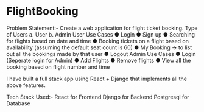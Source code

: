 # FlightBooking
Problem Statement:-
Create a web application for flight ticket booking.
Type of Users
a. User
b. Admin
User Use Cases
● Login
● Sign up
● Searching for flights based on date and time
● Booking tickets on a flight based on availability (assuming the default seat count is 60)
● My Booking -> to list out all the bookings made by that user
● Logout
Admin Use Cases
● Login (Seperate login for Admin)
● Add Flights
● Remove flights
● View all the booking based on flight number and time

I have built a full stack app using React + Django that implements all the above features.

Tech Stack Used:-
React for Frontend
Django for Backend
Postgresql for Database
